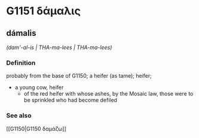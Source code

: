 # G1151 δάμαλις

## dámalis

_(dam'-al-is | THA-ma-lees | THA-ma-lees)_

### Definition

probably from the base of G1150; a heifer (as tame); heifer; 

- a young cow, heifer
  - of the red heifer with whose ashes, by the Mosaic law, those were to be sprinkled who had become defiled

### See also

[[G1150|G1150 δαμάζω]]
